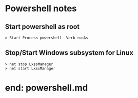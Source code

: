 # Powershell notes

## Start powershell as root

```
> Start-Process powershell -Verb runAs
```

## Stop/Start Windows subsystem for Linux

```
> net stop LxssManager
> net start LxssManager
```

# end: powershell.md
